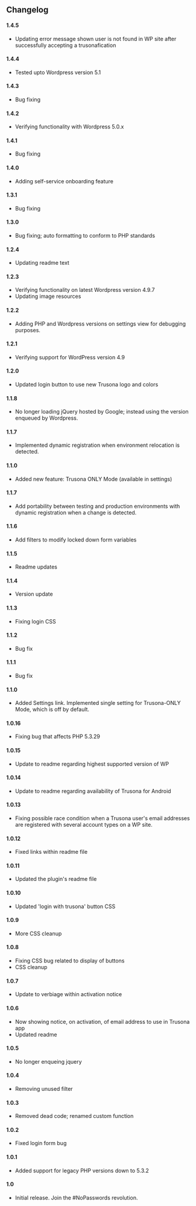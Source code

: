 ## Changelog

#### 1.4.5
* Updating error message shown user is not found in WP site after successfully accepting a trusonafication

#### 1.4.4
* Tested upto Wordpress version 5.1

#### 1.4.3
* Bug fixing

#### 1.4.2
* Verifying functionality with Wordpress 5.0.x

#### 1.4.1
* Bug fixing

#### 1.4.0
* Adding self-service onboarding feature

#### 1.3.1
* Bug fixing

#### 1.3.0
* Bug fixing; auto formatting to conform to PHP standards

#### 1.2.4
* Updating readme text

#### 1.2.3
* Verifying functionality on latest Wordpress version 4.9.7
* Updating image resources

#### 1.2.2
* Adding PHP and Wordpress versions on settings view for debugging purposes.

#### 1.2.1
* Verifying support for WordPress version 4.9

#### 1.2.0
* Updated login button to use new Trusona logo and colors

#### 1.1.8
* No longer loading jQuery hosted by Google; instead using the version enqueued by Wordpress.

#### 1.1.7
* Implemented dynamic registration when environment relocation is detected.

#### 1.1.0
* Added new feature: Trusona ONLY Mode (available in settings)

#### 1.1.7
* Add portability between testing and production environments with dynamic registration when a change is detected.

#### 1.1.6
* Add filters to modify locked down form variables

#### 1.1.5
* Readme updates

#### 1.1.4
* Version update

#### 1.1.3
* Fixing login CSS

#### 1.1.2
* Bug fix

#### 1.1.1
* Bug fix

#### 1.1.0
* Added Settings link. Implemented single setting for Trusona-ONLY Mode, which is off by default.

#### 1.0.16
* Fixing bug that affects PHP 5.3.29

#### 1.0.15
* Update to readme regarding highest supported version of WP

#### 1.0.14
* Update to readme regarding availability of Trusona for Android

#### 1.0.13
* Fixing possible race condition when a Trusona user's email addresses are registered with several account types on a WP site.

#### 1.0.12
* Fixed links within readme file

#### 1.0.11
* Updated the plugin's readme file

#### 1.0.10
* Updated 'login with trusona' button CSS

#### 1.0.9
* More CSS cleanup

#### 1.0.8
* Fixing CSS bug related to display of buttons
* CSS cleanup

#### 1.0.7
* Update to verbiage within activation notice

#### 1.0.6
* Now showing notice, on activation, of email address to use in Trusona app
* Updated readme

#### 1.0.5
* No longer enqueing jquery

#### 1.0.4
* Removing unused filter

#### 1.0.3
* Removed dead code; renamed custom function

#### 1.0.2
* Fixed login form bug

#### 1.0.1
* Added support for legacy PHP versions down to 5.3.2

#### 1.0
* Initial release. Join the #NoPasswords revolution.
